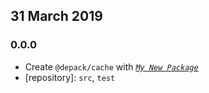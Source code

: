 ## 31 March 2019

### 0.0.0

- Create `@depack/cache` with _[`My New Package`](https://mnpjs.org)_
- [repository]: `src`, `test`
